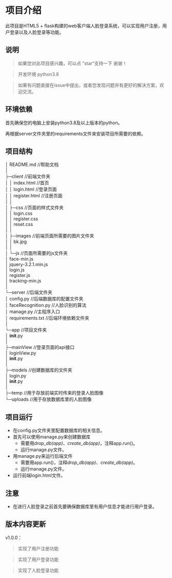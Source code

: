 # 项目介绍
此项目是HTML5 + flask构建的web客户端人脸登录系统，可以实现用户注册，用户登录以及人脸登录等功能。

## 说明

> 如果您对此项目感兴趣，可以点 ”star“支持一下 谢谢！    

>开发环境 python3.8 

>如果有问题直接在issue中提出，或者您发现问题并有更好的解决方案，欢迎交流。

## 环境依赖

首先确保您的电脑上安装python3.8及以上版本的python。

再根据server文件夹里的requirements文件来安装项目所需要的依赖。



## 项目结构

│  README.md    //帮助文档    
│  
├─client    //前端文件夹    
│  │  index.html     //首页    
│  │  login.html      //登录页面     
│  │  register.html    //注册页面    
│  │  
│  ├─css    //页面的样式文件夹    
│  │      login.css    
│  │      register.css    
│  │      reset.css    
│  │          
│  ├─images      //前端页面所需要的图片文件夹    
│  │      bk.jpg            
│  │         
│  └─js      //页面所需要的js文件夹       
│            face-min.js      
│            jquery-3.2.1.min.js       
│            login.js      
│            register.js          
│            tracking-min.js       
│                  
└─server     //后端文件夹       
    │  config.py     //后端数据库的配置文件夹        
    │  faceRecognition.py     //人脸识别的算法        
    │  manage.py     //主程序入口        
    │  requirements.txt     //后端环境依赖文件夹        
    │       
    └─app    //项目文件夹          
        │  __init__.py             
        │               
        ├─mainView    //登录页面的api接口        
        │      loginView.py    
        │      __init__.py    
        │          
        ├─models    //创建数据库的文件夹        
        │      login.py     
        │      __init__.py      
        │          
        ├─temp       //用于存放前端实时传来的登录人脸图像        
        └─uploads     //用于存放数据库里的人脸图像        
## 项目运行

* 在config.py文件夹里配置数据库的相关信息。
* 首先可以使用manage.py来创建数据库
  * 需要用*drop_db(app)*、*create_db(app)*，注释app.run()。
  * 运行manage.py文件。
* 用manage.py来运行后端文件
  * 需要用app.run()，注释*drop_db(app)*、*create_db(app)*。
  * 运行manage.py文件。
* 运行前端login.html文件。

## 注意

* 在进行人脸登录之前首先要确保数据库里有用户信息才能进行用户登录。



## 版本内容更新

v1.0.0：

>实现了用户注册功能

>实现了用户登录功能

>实现了人脸登录功能

